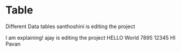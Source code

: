 # Table
Different Data tables
santhoshini is editing the project

I am explaining!
ajay is editing the project
HELLO World
7895
12345
HI Pavan
